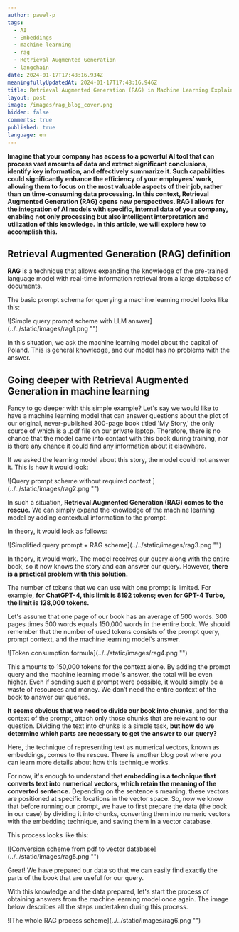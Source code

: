 ```yaml
---
author: pawel-p
tags:
  - AI
  - Embeddings
  - machine learning
  - rag
  - Retrieval Augmented Generation
  - langchain
date: 2024-01-17T17:48:16.934Z
meaningfullyUpdatedAt: 2024-01-17T17:48:16.946Z
title: Retrieval Augmented Generation (RAG) in Machine Learning Explained
layout: post
image: /images/rag_blog_cover.png
hidden: false
comments: true
published: true
language: en
---
```

**Imagine that your company has access to a powerful AI tool that can process vast amounts of data and extract significant conclusions, identify key information, and effectively summarize it. Such capabilities could significantly enhance the efficiency of your employees' work, allowing them to focus on the most valuable aspects of their job, rather than on time-consuming data processing. In this context, Retrieval Augmented Generation (RAG) opens new perspectives. RAG i allows for the integration of AI models with specific, internal data of your company, enabling not only processing but also intelligent interpretation and utilization of this knowledge. In this article, we will explore how to accomplish this.**

## Retrieval Augmented Generation (RAG) definition

**RAG** is a technique that allows expanding the knowledge of the pre-trained language model with real-time information retrieval from a large database of documents.  

The basic prompt schema for querying a machine learning model looks like this:

<div className="image">![Simple query prompt scheme with LLM answer](../../static/images/rag1.png "")</div>

In this situation, we ask the machine learning model about the capital of Poland. This is general knowledge, and our model has no problems with the answer.

## Going deeper with Retrieval Augmented Generation in machine learning

Fancy to go deeper with this simple example? Let's say we would like to have a machine learning model that can answer questions about the plot of our original, never-published 300-page book titled 'My Story,' the only source of which is a .pdf file on our private laptop. Therefore, there is no chance that the model came into contact with this book during training, nor is there any chance it could find any information about it elsewhere.

If we asked the learning model about this story, the model could not answer it. This is how it would look:

<div className="image">![Query prompt scheme without required context ](../../static/images/rag2.png "")</div>

In such a situation, **Retrieval Augmented Generation (RAG) comes to the rescue.** We can simply expand the knowledge of the machine learning model by adding contextual information to the prompt.

In theory, it would look as follows:

<div className="image">![Simplified query prompt + RAG scheme](../../static/images/rag3.png "")</div>

In theory, it would work. The model receives our query along with the entire book, so it now knows the story and can answer our query. However, **there is a practical problem with this solution.**

The number of tokens that we can use with one prompt is limited. For example, **for ChatGPT-4, this limit is 8192 tokens; even for GPT-4 Turbo, the limit is 128,000 tokens.**

Let's assume that one page of our book has an average of 500 words. 300 pages times 500 words equals 150,000 words in the entire book. We should remember that the number of used tokens consists of the prompt query, prompt context, and the machine learning model's answer.

<div className="image">![Token consumption formula](../../static/images/rag4.png "")</div>

This amounts to 150,000 tokens for the context alone. By adding the prompt query and the machine learning model's answer, the total will be even higher. Even if sending such a prompt were possible, it would simply be a waste of resources and money. We don’t need the entire context of the book to answer our queries.

**It seems obvious that we need to divide our book into chunks,** and for the context of the prompt, attach only those chunks that are relevant to our question. Dividing the text into chunks is a simple task, **but how do we determine which parts are necessary to get the answer to our query?**

Here, the technique of representing text as numerical vectors, known as embeddings, comes to the rescue. There is another blog post where you can learn more details about how this technique works.

For now, it's enough to understand that **embedding is a technique that converts text into numerical vectors, which retain the meaning of the converted sentence.** Depending on the sentence's meaning, these vectors are positioned at specific locations in the vector space. So, now we know that before running our prompt, we have to first prepare the data (the book in our case) by dividing it into chunks, converting them into numeric vectors with the embedding technique, and saving them in a vector database.

This process looks like this:

<div className="image">![Conversion scheme from pdf to vector database](../../static/images/rag5.png "")</div>

Great! We have prepared our data so that we can easily find exactly the parts of the book that are useful for our query.

With this knowledge and the data prepared, let's start the process of obtaining answers from the machine learning model once again. The image below describes all the steps undertaken during this process.

<div className="image">![The whole RAG process scheme](../../static/images/rag6.png "")</div>